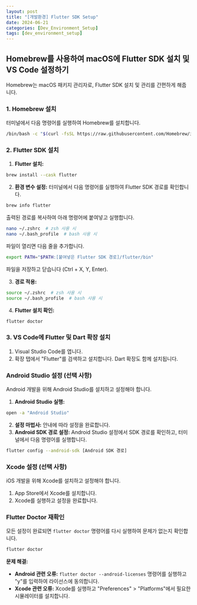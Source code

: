 ```yaml
---
layout: post
title: "[개발환경] Flutter SDK Setup"
date: 2024-06-21
categories: [Dev_Environment_Setup]
tags: [dev_environment_setup]
---
```


## Homebrew를 사용하여 macOS에 Flutter SDK 설치 및 VS Code 설정하기

Homebrew는 macOS 패키지 관리자로, Flutter SDK 설치 및 관리를 간편하게 해줍니다.

### 1. Homebrew 설치

터미널에서 다음 명령어를 실행하여 Homebrew를 설치합니다.

```bash
/bin/bash -c "$(curl -fsSL https://raw.githubusercontent.com/Homebrew/install/HEAD/install.sh)"
```

### 2. Flutter SDK 설치

1. **Flutter 설치:**

```bash
brew install --cask flutter
```

2. **환경 변수 설정:** 터미널에서 다음 명령어를 실행하여 Flutter SDK 경로를 확인합니다.

```bash
brew info flutter
```

출력된 경로를 복사하여 아래 명령어에 붙여넣고 실행합니다.

```bash
nano ~/.zshrc  # zsh 사용 시
nano ~/.bash_profile  # bash 사용 시
```

파일이 열리면 다음 줄을 추가합니다.

```bash
export PATH="$PATH:[붙여넣은 Flutter SDK 경로]/flutter/bin"
```

파일을 저장하고 닫습니다 (Ctrl + X, Y, Enter).

3. **경로 적용:**

```bash
source ~/.zshrc  # zsh 사용 시
source ~/.bash_profile  # bash 사용 시
```

4. **Flutter 설치 확인:**

```bash
flutter doctor
```

### 3. VS Code에 Flutter 및 Dart 확장 설치

1. Visual Studio Code를 엽니다.
2. 확장 탭에서 "Flutter"를 검색하고 설치합니다. Dart 확장도 함께 설치됩니다.

### Android Studio 설정 (선택 사항)

Android 개발을 위해 Android Studio를 설치하고 설정해야 합니다.

1. **Android Studio 실행:**

```bash
open -a "Android Studio"
```

2. **설정 마법사:** 안내에 따라 설정을 완료합니다.
3. **Android SDK 경로 설정:** Android Studio 설정에서 SDK 경로를 확인하고, 터미널에서 다음 명령어를 실행합니다.

```bash
flutter config --android-sdk [Android SDK 경로]
```

### Xcode 설정 (선택 사항)

iOS 개발을 위해 Xcode를 설치하고 설정해야 합니다.

1. App Store에서 Xcode를 설치합니다.
2. Xcode를 실행하고 설정을 완료합니다.

### Flutter Doctor 재확인

모든 설정이 완료되면 `flutter doctor` 명령어를 다시 실행하여 문제가 없는지 확인합니다.

```bash
flutter doctor
```

**문제 해결:**

* **Android 관련 오류:** `flutter doctor --android-licenses` 명령어를 실행하고 "y"를 입력하여 라이선스에 동의합니다.
* **Xcode 관련 오류:** Xcode를 실행하고 "Preferences" > "Platforms"에서 필요한 시뮬레이터를 설치합니다.